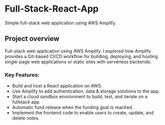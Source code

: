 # Full-Stack-React-App
Simple full-stack web application using AWS Amplify.

## Project overview 
Full-stack web application using AWS Amplify. I explored how Amplify provides a Git-based CI/CD workflow for building, deploying, and hosting single-page web applications or static sites with serverless backends. 

### Key Features: 
- Build and host a React application on AWS.
- Use Amplify to add authentication, data & storage solutions to the app.
- Start a cloud sandbox environment to build, test, and iterate on a fullstack app.
- Automatic fund release when the funding goal is reached.
- Implement the frontend code to enable users to create, update, and delete notes.
